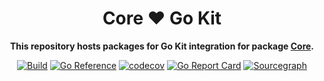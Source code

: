 <div align="center">
  <h1>Core ❤️ Go Kit</h1>
  <p>
    <strong>This repository hosts packages for Go Kit integration for package <a href="github.com/DoNewsCode/core">Core</a>.</strong>
  </p>
  <p>

[![Build](https://github.com/DoNewsCode/core-kit/actions/workflows/go.yml/badge.svg)](https://github.com/DoNewsCode/core-kit/actions/workflows/go.yml)
[![Go Reference](https://pkg.go.dev/badge/github.com/DoNewsCode/core-kit.svg)](https://pkg.go.dev/github.com/DoNewsCode/core-kit)
[![codecov](https://codecov.io/gh/DoNewsCode/core-kit/branch/master/graph/badge.svg)](https://codecov.io/gh/DoNewsCode/core-kit)
[![Go Report Card](https://goreportcard.com/badge/DoNewsCode/core-kit)](https://goreportcard.com/report/DoNewsCode/core-kit)
[![Sourcegraph](https://sourcegraph.com/github.com/DoNewsCode/core-kit/-/badge.svg)](https://sourcegraph.com/github.com/DoNewsCode/core-kit?badge)

 </p>
</div>
